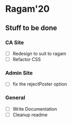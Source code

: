 # Ragam'20

## Stuff to be done
### CA Site
- [ ] Redesign to suit to ragam 
- [ ] Refactor CSS

### Admin Site
- [ ] fix the rejectPoster option

### General
- [ ] Write Documentation
- [ ] Cleanup readme